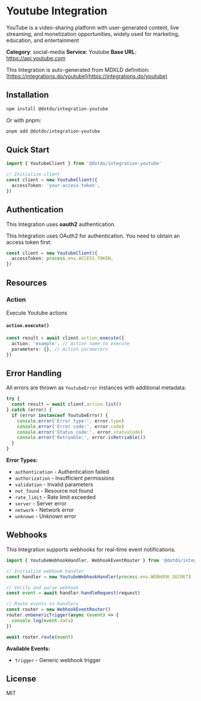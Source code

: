 # Youtube Integration

YouTube is a video-sharing platform with user-generated content, live streaming, and monetization opportunities, widely used for marketing, education, and entertainment

**Category**: social-media
**Service**: Youtube
**Base URL**: https://api.youtube.com

This Integration is auto-generated from MDXLD definition: [https://integrations.do/youtube](https://integrations.do/youtube)

## Installation

```bash
npm install @dotdo/integration-youtube
```

Or with pnpm:

```bash
pnpm add @dotdo/integration-youtube
```

## Quick Start

```typescript
import { YoutubeClient } from '@dotdo/integration-youtube'

// Initialize client
const client = new YoutubeClient({
  accessToken: 'your-access-token',
})
```

## Authentication

This Integration uses **oauth2** authentication.

This Integration uses OAuth2 for authentication. You need to obtain an access token first:

```typescript
const client = new YoutubeClient({
  accessToken: process.env.ACCESS_TOKEN,
})
```

## Resources

### Action

Execute Youtube actions

#### `action.execute()`

```typescript
const result = await client.action.execute({
  action: 'example', // Action name to execute
  parameters: {}, // Action parameters
})
```

## Error Handling

All errors are thrown as `YoutubeError` instances with additional metadata:

```typescript
try {
  const result = await client.action.list()
} catch (error) {
  if (error instanceof YoutubeError) {
    console.error('Error type:', error.type)
    console.error('Error code:', error.code)
    console.error('Status code:', error.statusCode)
    console.error('Retryable:', error.isRetriable())
  }
}
```

**Error Types:**

- `authentication` - Authentication failed
- `authorization` - Insufficient permissions
- `validation` - Invalid parameters
- `not_found` - Resource not found
- `rate_limit` - Rate limit exceeded
- `server` - Server error
- `network` - Network error
- `unknown` - Unknown error

## Webhooks

This Integration supports webhooks for real-time event notifications.

```typescript
import { YoutubeWebhookHandler, WebhookEventRouter } from '@dotdo/integration-youtube'

// Initialize webhook handler
const handler = new YoutubeWebhookHandler(process.env.WEBHOOK_SECRET)

// Verify and parse webhook
const event = await handler.handleRequest(request)

// Route events to handlers
const router = new WebhookEventRouter()
router.onGenericTrigger(async (event) => {
  console.log(event.data)
})

await router.route(event)
```

**Available Events:**

- `trigger` - Generic webhook trigger

## License

MIT
